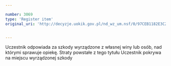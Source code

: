 ```yaml
---

number: 3069
type: 'Register item'
original_uri: 'http://decyzje.uokik.gov.pl/nd_wz_um.nsf/0/97CEB1182E3C2845C12579E300361D8E?OpenDocument'


---
```


Uczestnik odpowiada za szkody wyrządzone z własnej winy lub osób, nad którymi sprawuje opiekę. Straty powstałe z tego tytułu Uczestnik pokrywa na miejscu wyrządzonej szkody
